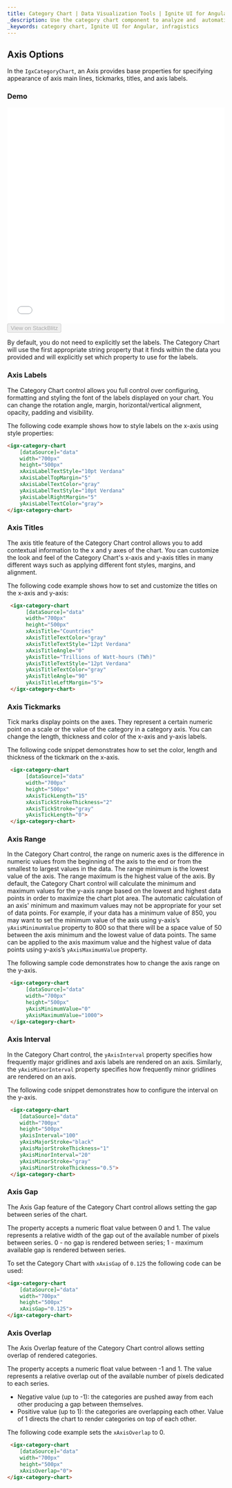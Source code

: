 ```yaml
---
title: Category Chart | Data Visualization Tools | Ignite UI for Angular | Infragistics | Axis Options
_description: Use the category chart component to analyze and  automatically choose the best chart type to represent data. Learn about our chart types for visualization.
_keywords: category chart, Ignite UI for Angular, infragistics 
---
```


## Axis Options

In the `IgxCategoryChart`, an Axis provides base properties for specifying appearance of axis main lines, tickmarks, titles, and axis labels.

### Demo

<div class="sample-container" style="height: 500px">
    <iframe id="category-chart-axis-options-sample-iframe" src='{environment:demosBaseUrl}/charts/category-chart-axis-options-sample' width="100%" height="100%" seamless frameBorder="0" onload="onSampleIframeContentLoaded(this);"></iframe>
</div>
<div>
    <button data-localize="stackblitz" disabled class="stackblitz-btn"   data-iframe-id="category-chart-axis-options-sample-iframe" data-demos-base-url="{environment:demosBaseUrl}">View on StackBlitz
    </button>
</div>

<div class="divider--half"></div>

By default, you do not need to explicitly set the labels. The Category Chart will use the first appropriate string property that it finds within the data you provided and will explicitly set which property to use for the labels.

### Axis Labels

The Category Chart control allows you full control over configuring, formatting and styling the font of the labels displayed on your chart. You can change the rotation angle, margin, horizontal/vertical alignment, opacity, padding and visibility.

The following code example shows how to style labels on the x-axis using style properties:

```html
<igx-category-chart
    [dataSource]="data"
    width="700px"
    height="500px"
    xAxisLabelTextStyle="10pt Verdana"
    xAxisLabelTopMargin="5"
    xAxisLabelTextColor="gray"
    yAxisLabelTextStyle="10pt Verdana"
    yAxisLabelRightMargin="5"
    yAxisLabelTextColor="gray">
</igx-category-chart>
```

<div class="divider--half"></div>

### Axis Titles

The axis title feature of the Category Chart control allows you to add contextual information to the x and y axes of the chart. You can customize the look and feel of the Category Chart's x-axis and y-axis titles in many different ways such as applying different font styles, margins, and alignment.

The following code example shows how to set and customize the titles on the x-axis and y-axis:

```html
 <igx-category-chart
      [dataSource]="data"
      width="700px"
      height="500px"
      xAxisTitle="Countries"
      xAxisTitleTextColor="gray"
      xAxisTitleTextStyle="12pt Verdana"
      xAxisTitleAngle="0"
      yAxisTitle="Trillions of Watt-hours (TWh)"
      yAxisTitleTextStyle="12pt Verdana"
      yAxisTitleTextColor="gray"
      yAxisTitleAngle="90"
      yAxisTitleLeftMargin="5">
 </igx-category-chart>
```

### Axis Tickmarks

Tick marks display points on the axes. They represent a certain numeric point on a scale or the value of the category in a category axis. You can change the length, thickness and color of the x-axis and y-axis labels.

The following code snippet demonstrates how to set the color, length and thickness of the tickmark on the x-axis.

```html
 <igx-category-chart
      [dataSource]="data"
      width="700px"
      height="500px"
      xAxisTickLength="15"
      xAxisTickStrokeThickness="2"
      xAxisTickStroke="gray"
      yAxisTickLength="0">
 </igx-category-chart>
```

<div class="divider--half"></div>

### Axis Range

In the Category Chart control, the range on numeric axes is the difference in numeric values from the beginning of the axis to the end or from the smallest to largest values in the data. The range minimum is the lowest value of the axis. The range maximum is the highest value of the axis. By default, the Category Chart control will calculate the minimum and maximum values for the y-axis range based on the lowest and highest data points in order to maximize the chart plot area. The automatic calculation of an axis' minimum and maximum values may not be appropriate for your set of data points. For example, if your data has a minimum value of 850, you may want to set the minimum value of the axis using y-axis’s `yAxisMinimumValue` property to 800 so that there will be a space value of 50 between the axis minimum and the lowest value of data points. The same can be applied to the axis maximum value and the highest value of data points using y-axis’s `yAxisMaximumValue` property.

The following sample code demonstrates how to change the axis range on the y-axis.

```html
 <igx-category-chart
      [dataSource]="data"
      width="700px"
      height="500px"
      yAxisMinimumValue="0"
      yAxisMaximumValue="1000">
 </igx-category-chart>
```

<div class="divider--half"></div>

### Axis Interval

In the Category Chart control, the `yAxisInterval` property specifies how frequently major gridlines and axis labels are rendered on an axis. Similarly, the `yAxisMinorInterval` property specifies how frequently minor gridlines are rendered on an axis.

The following code snippet demonstrates how to configure the interval on the y-axis.

```html
 <igx-category-chart
    [dataSource]="data"
    width="700px"
    height="500px"
    yAxisInterval="100"
    yAxisMajorStroke="black"
    yAxisMajorStrokeThickness="1"
    yAxisMinorInterval="20"
    yAxisMinorStroke="gray"
    yAxisMinorStrokeThickness="0.5">
 </igx-category-chart>
```

<div class="divider--half"></div>

### Axis Gap

The Axis Gap feature of the Category Chart control allows setting the gap between series of the chart.

The property accepts a numeric float value between 0 and 1. The value represents a relative width of the gap out of the available number of pixels between series.
   0 - no gap is rendered between series;
   1 - maximum available gap is rendered between series.

To set the Category Chart with `xAxisGap` of `0.125` the following code can be used:

```html
<igx-category-chart
    [dataSource]="data"
    width="700px"
    height="500px"
    xAxisGap="0.125">
</igx-category-chart>
```

<div class="divider--half"></div>

### Axis Overlap

The Axis Overlap feature of the Category Chart control allows setting overlap of rendered categories.

The property accepts a numeric float value between -1 and 1. The value represents a relative overlap out of the available number of pixels dedicated to each series.

-   Negative value (up to -1): the categories are pushed away from each other producing a gap between themselves.
-   Positive value (up to 1): the categories are overlapping each other. Value of 1 directs the chart to render categories on top of each other.

The following code example sets the `xAxisOverlap` to 0.

```html
 <igx-category-chart
    [dataSource]="data"
    width="700px"
    height="500px"
    xAxisOverlap="0">
</igx-category-chart>
```

<div class="divider--half"></div>
